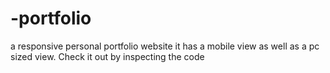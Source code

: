 # -portfolio
a responsive personal portfolio website
it has a mobile view as well as a pc sized view. Check it out by inspecting the code

